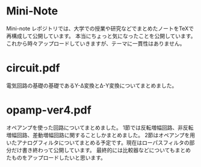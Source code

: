 # Mini-Note
Mini-note レポジトリでは、大学での授業や研究などでまとめたノートをTeXで再構成して公開しています。
本当にちょっと気になったことを公開しています。
これから時々アップロードしていきますが、テーマに一貫性はありません。

# circuit.pdf
電気回路の基礎の基礎であるY-Δ変換とΔ-Y変換についてまとめました。

# opamp-ver4.pdf
オペアンプを使った回路についてまとめました。
1節では反転増幅回路、非反転増幅回路、差動増幅回路に関することしかまとめました。
2節はオペアンプを用いたアナログフィルタについてまとめる予定です。現在はローパスフィルタの部分だけ書き終わって公開しています。
最終的には比較器などについてもまとめたものをアップロードしたいと思います。
